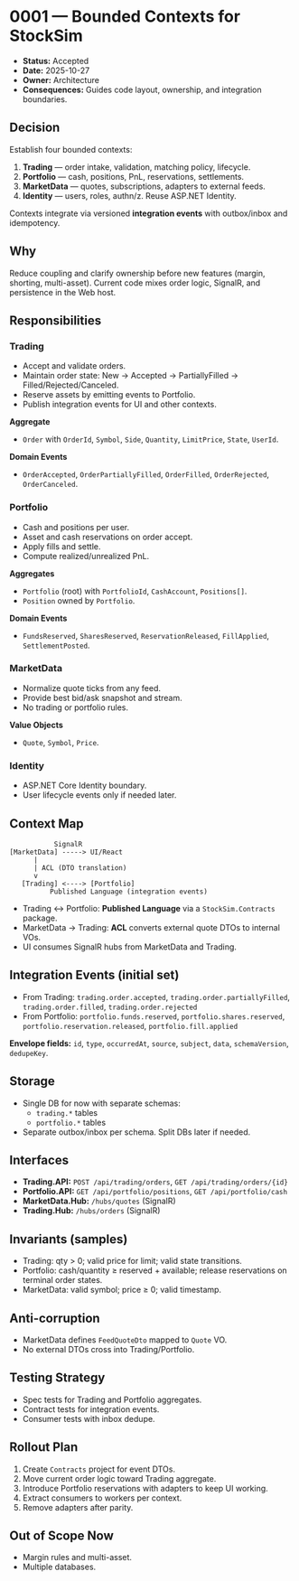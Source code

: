 # 0001 — Bounded Contexts for StockSim

- **Status:** Accepted
- **Date:** 2025-10-27
- **Owner:** Architecture
- **Consequences:** Guides code layout, ownership, and integration boundaries.

## Decision
Establish four bounded contexts:

1. **Trading** — order intake, validation, matching policy, lifecycle.
2. **Portfolio** — cash, positions, PnL, reservations, settlements.
3. **MarketData** — quotes, subscriptions, adapters to external feeds.
4. **Identity** — users, roles, authn/z. Reuse ASP.NET Identity.

Contexts integrate via versioned **integration events** with outbox/inbox and idempotency.

## Why
Reduce coupling and clarify ownership before new features (margin, shorting, multi-asset). Current code mixes order logic, SignalR, and persistence in the Web host.

## Responsibilities

### Trading
- Accept and validate orders.
- Maintain order state: New → Accepted → PartiallyFilled → Filled/Rejected/Canceled.
- Reserve assets by emitting events to Portfolio.
- Publish integration events for UI and other contexts.

**Aggregate**
- `Order` with `OrderId`, `Symbol`, `Side`, `Quantity`, `LimitPrice`, `State`, `UserId`.

**Domain Events**
- `OrderAccepted`, `OrderPartiallyFilled`, `OrderFilled`, `OrderRejected`, `OrderCanceled`.

### Portfolio
- Cash and positions per user.
- Asset and cash reservations on order accept.
- Apply fills and settle.
- Compute realized/unrealized PnL.

**Aggregates**
- `Portfolio` (root) with `PortfolioId`, `CashAccount`, `Positions[]`.
- `Position` owned by `Portfolio`.

**Domain Events**
- `FundsReserved`, `SharesReserved`, `ReservationReleased`, `FillApplied`, `SettlementPosted`.

### MarketData
- Normalize quote ticks from any feed.
- Provide best bid/ask snapshot and stream.
- No trading or portfolio rules.

**Value Objects**
- `Quote`, `Symbol`, `Price`.

### Identity
- ASP.NET Core Identity boundary.
- User lifecycle events only if needed later.

## Context Map

```
           SignalR
[MarketData] -----> UI/React
      |
      | ACL (DTO translation)
      v
   [Trading] <----> [Portfolio]
          Published Language (integration events)
```

- Trading ↔ Portfolio: **Published Language** via a `StockSim.Contracts` package.
- MarketData → Trading: **ACL** converts external quote DTOs to internal VOs.
- UI consumes SignalR hubs from MarketData and Trading.

## Integration Events (initial set)
- From Trading: `trading.order.accepted`, `trading.order.partiallyFilled`, `trading.order.filled`, `trading.order.rejected`
- From Portfolio: `portfolio.funds.reserved`, `portfolio.shares.reserved`, `portfolio.reservation.released`, `portfolio.fill.applied`

**Envelope fields:** `id`, `type`, `occurredAt`, `source`, `subject`, `data`, `schemaVersion`, `dedupeKey`.

## Storage
- Single DB for now with separate schemas:
  - `trading.*` tables
  - `portfolio.*` tables
- Separate outbox/inbox per schema. Split DBs later if needed.

## Interfaces
- **Trading.API:** `POST /api/trading/orders`, `GET /api/trading/orders/{id}`
- **Portfolio.API:** `GET /api/portfolio/positions`, `GET /api/portfolio/cash`
- **MarketData.Hub:** `/hubs/quotes` (SignalR)
- **Trading.Hub:** `/hubs/orders` (SignalR)

## Invariants (samples)
- Trading: qty > 0; valid price for limit; valid state transitions.
- Portfolio: cash/quantity ≥ reserved + available; release reservations on terminal order states.
- MarketData: valid symbol; price ≥ 0; valid timestamp.

## Anti-corruption
- MarketData defines `FeedQuoteDto` mapped to `Quote` VO.
- No external DTOs cross into Trading/Portfolio.

## Testing Strategy
- Spec tests for Trading and Portfolio aggregates.
- Contract tests for integration events.
- Consumer tests with inbox dedupe.

## Rollout Plan
1. Create `Contracts` project for event DTOs.
2. Move current order logic toward Trading aggregate.
3. Introduce Portfolio reservations with adapters to keep UI working.
4. Extract consumers to workers per context.
5. Remove adapters after parity.

## Out of Scope Now
- Margin rules and multi-asset.
- Multiple databases.
